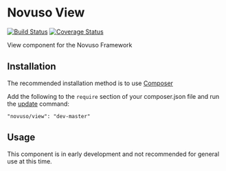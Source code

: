 # Novuso View

[![Build Status](https://travis-ci.org/novuso/view.png)](https://travis-ci.org/novuso/view)
[![Coverage Status](https://coveralls.io/repos/novuso/view/badge.png)](https://coveralls.io/r/novuso/view)

View component for the Novuso Framework

## Installation

The recommended installation method is to use [Composer](http://getcomposer.org/)

Add the following to the `require` section of your composer.json file and run the
[update](http://getcomposer.org/doc/03-cli.md#update) command:

    "novuso/view": "dev-master"

## Usage

This component is in early development and not recommended for general use at this time.
